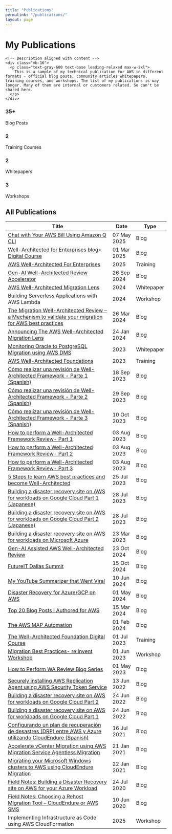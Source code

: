 ```yaml
---
title: "Publications"
permalink: "/publications/"
layout: page
---
```


<div class="publications-section bg-white min-h-screen pt-1 pb-4">

<!-- Publications Header Section -->
<div class="bg-white py-16 px-4" data-aos="fade-up">
  <div class="max-w-4xl mx-auto">
    <!-- Creative Header -->
    <div class="mb-16">
      <div class="relative">
        <h1 class="text-2xl md:text-3xl font-light text-black tracking-tight leading-tight">
          My <span class="px-3 py-1 bg-black text-white rounded-md relative">Publications
            <div class="absolute -bottom-2 left-0 right-0 h-0.5 bg-blue-600 rounded-full"></div>
          </span>
        </h1>
      </div>
    </div>
    
    <!-- Description aligned with content -->
    <div class="mb-16">
      <p class="text-gray-600 text-base leading-relaxed max-w-2xl">
        This is a sample of my technical publication for AWS in different formats - official blog posts, community articles whitepapers, training courses, and workshops. The list of my publications is way longer. Many of them are internal or customers related. So can't be shared here. 
      </p>
    </div>
  </div>
</div>

<!-- Stats Section -->
<div class="grid md:grid-cols-4 gap-6 mb-16" data-aos="fade-up" data-aos-delay="200">
  <div class="bg-white rounded-xl shadow-lg p-6 text-center border border-gray-100 hover:shadow-xl transition-all duration-300 hover:-translate-y-1">
    <div class="p-3 bg-blue-600 rounded-full w-fit mx-auto mb-4">
      <i data-lucide="edit-3" class="w-6 h-6 text-white"></i>
    </div>
    <h3 class="text-2xl font-bold text-black">35+</h3>
    <p class="text-gray-600 font-medium">Blog Posts</p>
  </div>
  <div class="bg-white rounded-xl shadow-lg p-6 text-center border border-gray-100 hover:shadow-xl transition-all duration-300 hover:-translate-y-1">
    <div class="p-3 bg-green-600 rounded-full w-fit mx-auto mb-4">
      <i data-lucide="play-circle" class="w-6 h-6 text-white"></i>
    </div>
    <h3 class="text-2xl font-bold text-black">2</h3>
    <p class="text-gray-600 font-medium">Training Courses</p>
  </div>
  <div class="bg-white rounded-xl shadow-lg p-6 text-center border border-gray-100 hover:shadow-xl transition-all duration-300 hover:-translate-y-1">
    <div class="p-3 bg-purple-600 rounded-full w-fit mx-auto mb-4">
      <i data-lucide="file-text" class="w-6 h-6 text-white"></i>
    </div>
    <h3 class="text-2xl font-bold text-black">2</h3>
    <p class="text-gray-600 font-medium">Whitepapers</p>
  </div>
  <div class="bg-white rounded-xl shadow-lg p-6 text-center border border-gray-100 hover:shadow-xl transition-all duration-300 hover:-translate-y-1">
    <div class="p-3 bg-orange-600 rounded-full w-fit mx-auto mb-4">
      <i data-lucide="wrench" class="w-6 h-6 text-white"></i>
    </div>
    <h3 class="text-2xl font-bold text-black">3</h3>
    <p class="text-gray-600 font-medium">Workshops</p>
  </div>
</div>

<!-- Publications Table -->
<div class="bg-white rounded-2xl shadow-lg border border-gray-200 overflow-hidden" data-aos="fade-up" data-aos-delay="400">
  <div class="bg-gray-50 border-b border-gray-200 px-8 py-4">
    <h2 class="text-xl font-semibold text-black flex items-center">
      <i data-lucide="file-text" class="w-5 h-5 mr-3 text-black"></i>
      All Publications
    </h2>
  </div>
  
  <div class="overflow-x-auto">
    <table class="w-full">
      <thead class="bg-gray-50 border-b border-gray-200">
        <tr>
          <th class="px-8 py-4 text-left font-bold text-black text-lg">Title</th>
          <th class="px-6 py-4 text-left font-bold text-black text-lg">Date</th>
          <th class="px-6 py-4 text-left font-bold text-black text-lg">Type</th>
        </tr>
      </thead>
      <tbody class="divide-y divide-gray-100">
        <tr class="hover:bg-gray-50 transition-all duration-300 hover:shadow-sm">
          <td class="px-8 py-7">
            <a href="https://ekhiyami.github.io/chat-with-aws/" class="text-black hover:text-gray-600 font-medium text-lg leading-relaxed transition-colors hover:underline">
              Chat with Your AWS Bill Using Amazon Q CLI
            </a>
          </td>
          <td class="px-6 py-7 text-gray-600 font-medium">07 May 2025</td>
          <td class="px-6 py-7">
            <span class="inline-flex items-center px-3 py-1 rounded-full text-sm font-medium bg-blue-100 text-blue-800">
              <i data-lucide="edit-3" class="w-3 h-3 mr-1 text-blue-600"></i>Blog
            </span>
          </td>
        </tr>
        <tr class="hover:bg-gray-50 transition-all duration-300 hover:shadow-sm">
          <td class="px-8 py-7">
            <a href="https://aws.amazon.com/blogs/training-and-certification/well-architected-for-enterprises/" class="text-black hover:text-gray-600 font-medium text-lg leading-relaxed transition-colors hover:underline">
              Well-Architected for Enterprises blog+ Digital Course
            </a>
          </td>
          <td class="px-6 py-7 text-gray-600 font-medium">01 Mar 2025</td>
          <td class="px-6 py-7">
            <span class="inline-flex items-center px-3 py-1 rounded-full text-sm font-medium bg-blue-100 text-blue-800">
              <i data-lucide="edit-3" class="w-3 h-3 mr-1 text-blue-600"></i>Blog
            </span>
          </td>
        </tr>
        <tr class="hover:bg-gray-50 transition-all duration-300 hover:shadow-sm">
          <td class="px-8 py-7">
            <a href="https://explore.skillbuilder.aws/learn/courses/21868/aws-flash-well-architected-for-enterprises" class="text-black hover:text-gray-600 font-medium text-lg leading-relaxed transition-colors hover:underline">
              AWS Well-Architected For Enterprises
            </a>
          </td>
          <td class="px-6 py-7 text-gray-600 font-medium">2025</td>
          <td class="px-6 py-7">
            <span class="inline-flex items-center px-3 py-1 rounded-full text-sm font-medium bg-green-100 text-green-800">
              <i data-lucide="play-circle" class="w-3 h-3 mr-1 text-green-600"></i>Training
            </span>
          </td>
        </tr>
        <tr class="hover:bg-gray-50 transition-all duration-300 hover:shadow-sm">
          <td class="px-8 py-7">
            <a href="https://community.aws/content/2hYteYyGPff8nuzG3ye8HZQOtCf/how-i-cut-the-time-to-complete-a-well-architected-review-from-hours-to-minutes?lang=en" class="text-black hover:text-gray-600 font-medium text-lg leading-relaxed transition-colors hover:underline">
              Gen-AI Well-Architected Review Accelerator
            </a>
          </td>
          <td class="px-6 py-7 text-gray-600 font-medium">26 Sep 2024</td>
          <td class="px-6 py-7">
            <span class="inline-flex items-center px-3 py-1 rounded-full text-sm font-medium bg-blue-100 text-blue-800">
              <i data-lucide="edit-3" class="w-3 h-3 mr-1 text-blue-600"></i>Blog
            </span>
          </td>
        </tr>
        <tr class="hover:bg-gray-50 transition-all duration-300 hover:shadow-sm">
          <td class="px-8 py-7">
            <a href="https://docs.aws.amazon.com/wellarchitected/latest/migration-lens/migration-lens.html" class="text-black hover:text-gray-600 font-medium text-lg leading-relaxed transition-colors hover:underline">
              AWS Well-Architected Migration Lens
            </a>
          </td>
          <td class="px-6 py-7 text-gray-600 font-medium">2024</td>
          <td class="px-6 py-7">
            <span class="inline-flex items-center px-3 py-1 rounded-full text-sm font-medium bg-purple-100 text-purple-800">
              <i data-lucide="file-text" class="w-3 h-3 mr-1 text-purple-600"></i>Whitepaper
            </span>
          </td>
        </tr>
        <tr class="hover:bg-gray-50 transition-all duration-300 hover:shadow-sm">
          <td class="px-8 py-7">
            <span class="text-black font-medium text-lg leading-relaxed">
              Building Serverless Applications with AWS Lambda
            </span>
          </td>
          <td class="px-6 py-7 text-gray-600 font-medium">2024</td>
          <td class="px-6 py-7">
            <span class="inline-flex items-center px-3 py-1 rounded-full text-sm font-medium bg-orange-100 text-orange-800">
              <i data-lucide="wrench" class="w-3 h-3 mr-1 text-orange-600"></i>Workshop
            </span>
          </td>
        </tr>
        <tr class="hover:bg-gray-50 transition-all duration-300 hover:shadow-sm">
          <td class="px-8 py-7">
            <a href="https://aws.amazon.com/blogs/mt/the-migration-well-architected-review-a-mechanism-to-validate-your-migration-for-aws-best-practices/" class="text-black hover:text-gray-600 font-medium text-lg leading-relaxed transition-colors hover:underline">
              The Migration Well-Architected Review – a Mechanism to validate your migration for AWS best practices
            </a>
          </td>
          <td class="px-6 py-7 text-gray-600 font-medium">26 Mar 2024</td>
          <td class="px-6 py-7">
            <span class="inline-flex items-center px-3 py-1 rounded-full text-sm font-medium bg-blue-100 text-blue-800">
              <i data-lucide="edit-3" class="w-3 h-3 mr-1 text-blue-600"></i>Blog
            </span>
          </td>
        </tr>
        <tr class="hover:bg-gray-50 transition-all duration-300 hover:shadow-sm">
          <td class="px-8 py-7">
            <a href="https://aws.amazon.com/blogs/mt/announcing-aws-well-architected-migration-lens/" class="text-black hover:text-gray-600 font-medium text-lg leading-relaxed transition-colors hover:underline">
              Announcing The AWS Well-Architected Migration Lens
            </a>
          </td>
          <td class="px-6 py-7 text-gray-600 font-medium">24 Jan 2024</td>
          <td class="px-6 py-7">
            <span class="inline-flex items-center px-3 py-1 rounded-full text-sm font-medium bg-blue-100 text-blue-800">
              <i data-lucide="edit-3" class="w-3 h-3 mr-1 text-blue-600"></i>Blog
            </span>
          </td>
        </tr>
        <tr class="hover:bg-gray-50 transition-all duration-300 hover:shadow-sm">
          <td class="px-8 py-7">
            <a href="https://d1.awsstatic.com/whitepapers/oracle-postgres-cdc-monitoring-aws-dms.pdf" class="text-black hover:text-gray-600 font-medium text-lg leading-relaxed transition-colors hover:underline">
              Monitoring Oracle to PostgreSQL Migration using AWS DMS
            </a>
          </td>
          <td class="px-6 py-7 text-gray-600 font-medium">2023</td>
          <td class="px-6 py-7">
            <span class="inline-flex items-center px-3 py-1 rounded-full text-sm font-medium bg-purple-100 text-purple-800">
              <i data-lucide="file-text" class="w-3 h-3 mr-1 text-purple-600"></i>Whitepaper
            </span>
          </td>
        </tr>
        <tr class="hover:bg-gray-50 transition-all duration-300 hover:shadow-sm">
          <td class="px-8 py-7">
            <a href="https://explore.skillbuilder.aws/learn/courses/108/aws-well-architected-foundations" class="text-black hover:text-gray-600 font-medium text-lg leading-relaxed transition-colors hover:underline">
              AWS Well-Architected Foundations
            </a>
          </td>
          <td class="px-6 py-7 text-gray-600 font-medium">2023</td>
          <td class="px-6 py-7">
            <span class="inline-flex items-center px-3 py-1 rounded-full text-sm font-medium bg-green-100 text-green-800">
              <i data-lucide="play-circle" class="w-3 h-3 mr-1 text-green-600"></i>Training
            </span>
          </td>
        </tr>
        <tr class="hover:bg-gray-50 transition-all duration-300 hover:shadow-sm">
          <td class="px-8 py-7">
            <a href="https://aws.amazon.com/es/blogs/aws-spanish/como-realizar-una-revision-de-well-architected-framework-parte-1/" class="text-black hover:text-gray-600 font-medium text-lg leading-relaxed transition-colors hover:underline">
              Cómo realizar una revisión de Well-Architected Framework - Parte 1 (Spanish)
            </a>
          </td>
          <td class="px-6 py-7 text-gray-600 font-medium">18 Sep 2023</td>
          <td class="px-6 py-7">
            <span class="inline-flex items-center px-3 py-1 rounded-full text-sm font-medium bg-blue-100 text-blue-800">
              <i data-lucide="edit-3" class="w-3 h-3 mr-1 text-blue-600"></i>Blog
            </span>
          </td>
        </tr>
        <tr class="hover:bg-gray-50 transition-all duration-300 hover:shadow-sm">
          <td class="px-8 py-7">
            <a href="https://aws.amazon.com/es/blogs/aws-spanish/como-realizar-una-revision-de-well-architected-framework-parte-2/" class="text-black hover:text-gray-600 font-medium text-lg leading-relaxed transition-colors hover:underline">
              Cómo realizar una revisión de Well-Architected Framework - Parte 2 (Spanish)
            </a>
          </td>
          <td class="px-6 py-7 text-gray-600 font-medium">29 Sep 2023</td>
          <td class="px-6 py-7">
            <span class="inline-flex items-center px-3 py-1 rounded-full text-sm font-medium bg-blue-100 text-blue-800">
              <i data-lucide="edit-3" class="w-3 h-3 mr-1 text-blue-600"></i>Blog
            </span>
          </td>
        </tr>
        <tr class="hover:bg-gray-50 transition-all duration-300 hover:shadow-sm">
          <td class="px-8 py-7">
            <a href="https://aws.amazon.com/es/blogs/aws-spanish/como-realizar-una-revision-de-well-architected-framework-parte-3/" class="text-black hover:text-gray-600 font-medium text-lg leading-relaxed transition-colors hover:underline">
              Cómo realizar una revisión de Well-Architected Framework - Parte 3 (Spanish)
            </a>
          </td>
          <td class="px-6 py-7 text-gray-600 font-medium">10 Oct 2023</td>
          <td class="px-6 py-7">
            <span class="inline-flex items-center px-3 py-1 rounded-full text-sm font-medium bg-blue-100 text-blue-800">
              <i data-lucide="edit-3" class="w-3 h-3 mr-1 text-blue-600"></i>Blog
            </span>
          </td>
        </tr>
        <tr class="hover:bg-gray-50 transition-all duration-300 hover:shadow-sm">
          <td class="px-8 py-7">
            <a href="https://aws.amazon.com/blogs/mt/how-to-perform-a-well-architected-framework-review-part1/" class="text-black hover:text-gray-600 font-medium text-lg leading-relaxed transition-colors hover:underline">
              How to perform a Well-Architected Framework Review- Part 1
            </a>
          </td>
          <td class="px-6 py-7 text-gray-600 font-medium">03 Aug 2023</td>
          <td class="px-6 py-7">
            <span class="inline-flex items-center px-3 py-1 rounded-full text-sm font-medium bg-blue-100 text-blue-800">
              <i data-lucide="edit-3" class="w-3 h-3 mr-1 text-blue-600"></i>Blog
            </span>
          </td>
        </tr>
        <tr class="hover:bg-gray-50 transition-all duration-300 hover:shadow-sm">
          <td class="px-8 py-7">
            <a href="https://aws.amazon.com/blogs/mt/how-to-perform-a-well-architected-framework-review-part2" class="text-black hover:text-gray-600 font-medium text-lg leading-relaxed transition-colors hover:underline">
              How to perform a Well-Architected Framework Review- Part 2
            </a>
          </td>
          <td class="px-6 py-7 text-gray-600 font-medium">03 Aug 2023</td>
          <td class="px-6 py-7">
            <span class="inline-flex items-center px-3 py-1 rounded-full text-sm font-medium bg-blue-100 text-blue-800">
              <i data-lucide="edit-3" class="w-3 h-3 mr-1 text-blue-600"></i>Blog
            </span>
          </td>
        </tr>
        <tr class="hover:bg-gray-50 transition-all duration-300 hover:shadow-sm">
          <td class="px-8 py-7">
            <a href="https://aws.amazon.com/blogs/mt/how-to-perform-a-well-architected-framework-review-part3/" class="text-black hover:text-gray-600 font-medium text-lg leading-relaxed transition-colors hover:underline">
              How to perform a Well-Architected Framework Review- Part 3
            </a>
          </td>
          <td class="px-6 py-7 text-gray-600 font-medium">03 Aug 2023</td>
          <td class="px-6 py-7">
            <span class="inline-flex items-center px-3 py-1 rounded-full text-sm font-medium bg-blue-100 text-blue-800">
              <i data-lucide="edit-3" class="w-3 h-3 mr-1 text-blue-600"></i>Blog
            </span>
          </td>
        </tr>
        <tr class="hover:bg-gray-50 transition-all duration-300 hover:shadow-sm">
          <td class="px-8 py-7">
            <a href="https://aws.amazon.com/blogs/training-and-certification/5-steps-to-learn-aws-best-practices-and-become-well-architected/" class="text-black hover:text-gray-600 font-medium text-lg leading-relaxed transition-colors hover:underline">
              5 Steps to learn AWS best practices and become Well-Architected
            </a>
          </td>
          <td class="px-6 py-7 text-gray-600 font-medium">25 Jul 2023</td>
          <td class="px-6 py-7">
            <span class="inline-flex items-center px-3 py-1 rounded-full text-sm font-medium bg-blue-100 text-blue-800">
              <i data-lucide="edit-3" class="w-3 h-3 mr-1 text-blue-600"></i>Blog
            </span>
          </td>
        </tr>
        <tr class="hover:bg-gray-50 transition-all duration-300 hover:shadow-sm">
          <td class="px-8 py-7">
            <a href="https://aws.amazon.com/jp/blogs/news/building-a-disaster-recovery-site-on-aws-for-workloads-on-google-cloud-part-1/" class="text-black hover:text-gray-600 font-medium text-lg leading-relaxed transition-colors hover:underline">
              Building a disaster recovery site on AWS for workloads on Google Cloud Part 1 (Japanese)
            </a>
          </td>
          <td class="px-6 py-7 text-gray-600 font-medium">28 Jul 2023</td>
          <td class="px-6 py-7">
            <span class="inline-flex items-center px-3 py-1 rounded-full text-sm font-medium bg-blue-100 text-blue-800">
              <i data-lucide="edit-3" class="w-3 h-3 mr-1 text-blue-600"></i>Blog
            </span>
          </td>
        </tr>
        <tr class="hover:bg-gray-50 transition-all duration-300 hover:shadow-sm">
          <td class="px-8 py-7">
            <a href="https://aws.amazon.com/jp/blogs/news/building-a-disaster-recovery-site-on-aws-for-workloads-on-google-cloud-part-2/" class="text-black hover:text-gray-600 font-medium text-lg leading-relaxed transition-colors hover:underline">
              Building a disaster recovery site on AWS for workloads on Google Cloud Part 2 (Japanese)
            </a>
          </td>
          <td class="px-6 py-7 text-gray-600 font-medium">28 Jul 2023</td>
          <td class="px-6 py-7">
            <span class="inline-flex items-center px-3 py-1 rounded-full text-sm font-medium bg-blue-100 text-blue-800">
              <i data-lucide="edit-3" class="w-3 h-3 mr-1 text-blue-600"></i>Blog
            </span>
          </td>
        </tr>
        <tr class="hover:bg-gray-50 transition-all duration-300 hover:shadow-sm">
          <td class="px-8 py-7">
            <a href="https://aws.amazon.com/blogs/storage/building-a-disaster-recovery-site-on-aws-for-workloads-on-microsoft-azure/" class="text-black hover:text-gray-600 font-medium text-lg leading-relaxed transition-colors hover:underline">
              Building a disaster recovery site on AWS for workloads on Microsoft Azure
            </a>
          </td>
          <td class="px-6 py-7 text-gray-600 font-medium">23 Mar 2023</td>
          <td class="px-6 py-7">
            <span class="inline-flex items-center px-3 py-1 rounded-full text-sm font-medium bg-blue-100 text-blue-800">
              <i data-lucide="edit-3" class="w-3 h-3 mr-1 text-blue-600"></i>Blog
            </span>
          </td>
        </tr>
        <tr class="hover:bg-gray-50 transition-all duration-300 hover:shadow-sm">
          <td class="px-8 py-7">
            <a href="/wa-gen-ai/" class="text-black hover:text-gray-600 font-medium text-lg leading-relaxed transition-colors hover:underline">
              Gen-AI Assisted AWS Well-Architected Review
            </a>
          </td>
          <td class="px-6 py-7 text-gray-600 font-medium">23 Oct 2024</td>
          <td class="px-6 py-7">
            <span class="inline-flex items-center px-3 py-1 rounded-full text-sm font-medium bg-blue-100 text-blue-800">
              <i data-lucide="edit-3" class="w-3 h-3 mr-1 text-blue-600"></i>Blog
            </span>
          </td>
        </tr>
        <tr class="hover:bg-gray-50 transition-all duration-300 hover:shadow-sm">
          <td class="px-8 py-7">
            <a href="/idc-dallas/" class="text-black hover:text-gray-600 font-medium text-lg leading-relaxed transition-colors hover:underline">
              FutureIT Dallas Summit
            </a>
          </td>
          <td class="px-6 py-7 text-gray-600 font-medium">15 Oct 2024</td>
          <td class="px-6 py-7">
            <span class="inline-flex items-center px-3 py-1 rounded-full text-sm font-medium bg-blue-100 text-blue-800">
              <i data-lucide="edit-3" class="w-3 h-3 mr-1 text-blue-600"></i>Blog
            </span>
          </td>
        </tr>
        <tr class="hover:bg-gray-50 transition-all duration-300 hover:shadow-sm">
          <td class="px-8 py-7">
            <a href="/video-chat/" class="text-black hover:text-gray-600 font-medium text-lg leading-relaxed transition-colors hover:underline">
              My YouTube Summarizer that Went Viral
            </a>
          </td>
          <td class="px-6 py-7 text-gray-600 font-medium">10 Jun 2024</td>
          <td class="px-6 py-7">
            <span class="inline-flex items-center px-3 py-1 rounded-full text-sm font-medium bg-blue-100 text-blue-800">
              <i data-lucide="edit-3" class="w-3 h-3 mr-1 text-blue-600"></i>Blog
            </span>
          </td>
        </tr>
        <tr class="hover:bg-gray-50 transition-all duration-300 hover:shadow-sm">
          <td class="px-8 py-7">
            <a href="/dr/" class="text-black hover:text-gray-600 font-medium text-lg leading-relaxed transition-colors hover:underline">
              Disaster Recovery for Azure/GCP on AWS
            </a>
          </td>
          <td class="px-6 py-7 text-gray-600 font-medium">01 May 2024</td>
          <td class="px-6 py-7">
            <span class="inline-flex items-center px-3 py-1 rounded-full text-sm font-medium bg-blue-100 text-blue-800">
              <i data-lucide="edit-3" class="w-3 h-3 mr-1 text-blue-600"></i>Blog
            </span>
          </td>
        </tr>
        <tr class="hover:bg-gray-50 transition-all duration-300 hover:shadow-sm">
          <td class="px-8 py-7">
            <a href="/blogs/" class="text-black hover:text-gray-600 font-medium text-lg leading-relaxed transition-colors hover:underline">
              Top 20 Blog Posts I Authored for AWS
            </a>
          </td>
          <td class="px-6 py-7 text-gray-600 font-medium">15 Mar 2024</td>
          <td class="px-6 py-7">
            <span class="inline-flex items-center px-3 py-1 rounded-full text-sm font-medium bg-blue-100 text-blue-800">
              <i data-lucide="edit-3" class="w-3 h-3 mr-1 text-blue-600"></i>Blog
            </span>
          </td>
        </tr>
        <tr class="hover:bg-gray-50 transition-all duration-300 hover:shadow-sm">
          <td class="px-8 py-7">
            <a href="/map/" class="text-black hover:text-gray-600 font-medium text-lg leading-relaxed transition-colors hover:underline">
              The AWS MAP Automation
            </a>
          </td>
          <td class="px-6 py-7 text-gray-600 font-medium">01 Feb 2024</td>
          <td class="px-6 py-7">
            <span class="inline-flex items-center px-3 py-1 rounded-full text-sm font-medium bg-blue-100 text-blue-800">
              <i data-lucide="edit-3" class="w-3 h-3 mr-1 text-blue-600"></i>Blog
            </span>
          </td>
        </tr>
        <tr class="hover:bg-gray-50 transition-all duration-300 hover:shadow-sm">
          <td class="px-8 py-7">
            <a href="/wa-course/" class="text-black hover:text-gray-600 font-medium text-lg leading-relaxed transition-colors hover:underline">
              The Well-Architected Foundation Digital Course
            </a>
          </td>
          <td class="px-6 py-7 text-gray-600 font-medium">01 Jul 2023</td>
          <td class="px-6 py-7">
            <span class="inline-flex items-center px-3 py-1 rounded-full text-sm font-medium bg-green-100 text-green-800">
              <i data-lucide="play-circle" class="w-3 h-3 mr-1 text-green-600"></i>Training
            </span>
          </td>
        </tr>
        <tr class="hover:bg-gray-50 transition-all duration-300 hover:shadow-sm">
          <td class="px-8 py-7">
            <a href="/migration-workshop/" class="text-black hover:text-gray-600 font-medium text-lg leading-relaxed transition-colors hover:underline">
              Migration Best Practices- re:Invent Workshop
            </a>
          </td>
          <td class="px-6 py-7 text-gray-600 font-medium">01 Jun 2023</td>
          <td class="px-6 py-7">
            <span class="inline-flex items-center px-3 py-1 rounded-full text-sm font-medium bg-orange-100 text-orange-800">
              <i data-lucide="wrench" class="w-3 h-3 mr-1 text-orange-600"></i>Workshop
            </span>
          </td>
        </tr>
        <tr class="hover:bg-gray-50 transition-all duration-300 hover:shadow-sm">
          <td class="px-8 py-7">
            <a href="/wa-blogs/" class="text-black hover:text-gray-600 font-medium text-lg leading-relaxed transition-colors hover:underline">
              How to Perform WA Review Blog Series
            </a>
          </td>
          <td class="px-6 py-7 text-gray-600 font-medium">01 May 2023</td>
          <td class="px-6 py-7">
            <span class="inline-flex items-center px-3 py-1 rounded-full text-sm font-medium bg-blue-100 text-blue-800">
              <i data-lucide="edit-3" class="w-3 h-3 mr-1 text-blue-600"></i>Blog
            </span>
          </td>
        </tr>
        <tr class="hover:bg-gray-50 transition-all duration-300 hover:shadow-sm">
          <td class="px-8 py-7">
            <a href="https://aws.amazon.com/blogs/storage/securely-installing-aws-replication-agent-using-aws-security-token-service/" class="text-black hover:text-gray-600 font-medium text-lg leading-relaxed transition-colors hover:underline">
              Securely installing AWS Replication Agent using AWS Security Token Service
            </a>
          </td>
          <td class="px-6 py-7 text-gray-600 font-medium">13 Jun 2022</td>
          <td class="px-6 py-7">
            <span class="inline-flex items-center px-3 py-1 rounded-full text-sm font-medium bg-blue-100 text-blue-800">
              <i data-lucide="edit-3" class="w-3 h-3 mr-1 text-blue-600"></i>Blog
            </span>
          </td>
        </tr>
        <tr class="hover:bg-gray-50 transition-all duration-300 hover:shadow-sm">
          <td class="px-8 py-7">
            <a href="https://aws.amazon.com/blogs/storage/building-a-disaster-recovery-site-on-aws-for-workloads-on-google-cloud-part-2/" class="text-black hover:text-gray-600 font-medium text-lg leading-relaxed transition-colors hover:underline">
              Building a disaster recovery site on AWS for workloads on Google Cloud Part 2
            </a>
          </td>
          <td class="px-6 py-7 text-gray-600 font-medium">24 Jun 2022</td>
          <td class="px-6 py-7">
            <span class="inline-flex items-center px-3 py-1 rounded-full text-sm font-medium bg-blue-100 text-blue-800">
              <i data-lucide="edit-3" class="w-3 h-3 mr-1 text-blue-600"></i>Blog
            </span>
          </td>
        </tr>
        <tr class="hover:bg-gray-50 transition-all duration-300 hover:shadow-sm">
          <td class="px-8 py-7">
            <a href="https://aws.amazon.com/blogs/storage/building-a-disaster-recovery-site-on-aws-for-workloads-on-google-cloud-part-1/" class="text-black hover:text-gray-600 font-medium text-lg leading-relaxed transition-colors hover:underline">
              Building a disaster recovery site on AWS for workloads on Google Cloud Part 1
            </a>
          </td>
          <td class="px-6 py-7 text-gray-600 font-medium">24 Jun 2022</td>
          <td class="px-6 py-7">
            <span class="inline-flex items-center px-3 py-1 rounded-full text-sm font-medium bg-blue-100 text-blue-800">
              <i data-lucide="edit-3" class="w-3 h-3 mr-1 text-blue-600"></i>Blog
            </span>
          </td>
        </tr>
        <tr class="hover:bg-gray-50 transition-all duration-300 hover:shadow-sm">
          <td class="px-8 py-7">
            <a href="https://aws.amazon.com/es/blogs/aws-spanish/configurando-un-plan-de-recuperacion-de-desastres-drp-entre-aws-y-azure-utilizando-cloudendure/" class="text-black hover:text-gray-600 font-medium text-lg leading-relaxed transition-colors hover:underline">
              Configurando un plan de recuperación de desastres (DRP) entre AWS y Azure utilizando CloudEndure (Spanish)
            </a>
          </td>
          <td class="px-6 py-7 text-gray-600 font-medium">16 Jul 2021</td>
          <td class="px-6 py-7">
            <span class="inline-flex items-center px-3 py-1 rounded-full text-sm font-medium bg-blue-100 text-blue-800">
              <i data-lucide="edit-3" class="w-3 h-3 mr-1 text-blue-600"></i>Blog
            </span>
          </td>
        </tr>
        <tr class="hover:bg-gray-50 transition-all duration-300 hover:shadow-sm">
          <td class="px-8 py-7">
            <a href="https://aws.amazon.com/blogs/mt/accelerate-vcenter-migration-using-aws-migration-service-agentless-migration/" class="text-black hover:text-gray-600 font-medium text-lg leading-relaxed transition-colors hover:underline">
              Accelerate vCenter Migration using AWS Migration Service Agentless Migration
            </a>
          </td>
          <td class="px-6 py-7 text-gray-600 font-medium">21 Jan 2021</td>
          <td class="px-6 py-7">
            <span class="inline-flex items-center px-3 py-1 rounded-full text-sm font-medium bg-blue-100 text-blue-800">
              <i data-lucide="edit-3" class="w-3 h-3 mr-1 text-blue-600"></i>Blog
            </span>
          </td>
        </tr>
        <tr class="hover:bg-gray-50 transition-all duration-300 hover:shadow-sm">
          <td class="px-8 py-7">
            <a href="https://aws.amazon.com/blogs/storage/migrating-your-microsoft-windows-clusters-to-aws-using-cloudendure-migration/" class="text-black hover:text-gray-600 font-medium text-lg leading-relaxed transition-colors hover:underline">
              Migrating your Microsoft Windows clusters to AWS using CloudEndure Migration
            </a>
          </td>
          <td class="px-6 py-7 text-gray-600 font-medium">22 Jan 2021</td>
          <td class="px-6 py-7">
            <span class="inline-flex items-center px-3 py-1 rounded-full text-sm font-medium bg-blue-100 text-blue-800">
              <i data-lucide="edit-3" class="w-3 h-3 mr-1 text-blue-600"></i>Blog
            </span>
          </td>
        </tr>
        <tr class="hover:bg-gray-50 transition-all duration-300 hover:shadow-sm">
          <td class="px-8 py-7">
            <a href="https://aws.amazon.com/blogs/architecture/field-notes-building-a-disaster-recovery-site-on-aws-for-your-azure-workload/" class="text-black hover:text-gray-600 font-medium text-lg leading-relaxed transition-colors hover:underline">
              Field Notes: Building a Disaster Recovery site on AWS for your Azure Workload
            </a>
          </td>
          <td class="px-6 py-7 text-gray-600 font-medium">24 Jul 2020</td>
          <td class="px-6 py-7">
            <span class="inline-flex items-center px-3 py-1 rounded-full text-sm font-medium bg-blue-100 text-blue-800">
              <i data-lucide="edit-3" class="w-3 h-3 mr-1 text-blue-600"></i>Blog
            </span>
          </td>
        </tr>
        <tr class="hover:bg-gray-50 transition-all duration-300 hover:shadow-sm">
          <td class="px-8 py-7">
            <a href="https://aws.amazon.com/blogs/architecture/field-notes-choosing-a-rehost-migration-tool-cloudendure-or-aws-sms/" class="text-black hover:text-gray-600 font-medium text-lg leading-relaxed transition-colors hover:underline">
              Field Notes: Choosing a Rehost Migration Tool – CloudEndure or AWS SMS
            </a>
          </td>
          <td class="px-6 py-7 text-gray-600 font-medium">10 Jun 2020</td>
          <td class="px-6 py-7">
            <span class="inline-flex items-center px-3 py-1 rounded-full text-sm font-medium bg-blue-100 text-blue-800">
              <i data-lucide="edit-3" class="w-3 h-3 mr-1 text-blue-600"></i>Blog
            </span>
          </td>
        </tr>
        <tr class="hover:bg-gray-50 transition-all duration-300 hover:shadow-sm">
          <td class="px-8 py-7">
            <span class="text-black font-medium text-lg leading-relaxed">
              Implementing Infrastructure as Code using AWS CloudFormation
            </span>
          </td>
          <td class="px-6 py-7 text-gray-600 font-medium">2025</td>
          <td class="px-6 py-7">
            <span class="inline-flex items-center px-3 py-1 rounded-full text-sm font-medium bg-orange-100 text-orange-800">
              <i data-lucide="wrench" class="w-3 h-3 mr-1 text-orange-600"></i>Workshop
            </span>
          </td>
        </tr>
      </tbody>
    </table>
  </div>
</div>

</div>

<script src="https://unpkg.com/aos@2.3.1/dist/aos.js"></script>
<script src="https://unpkg.com/lucide@latest"></script>
<script>
    lucide.createIcons();
    AOS.init({
        once: true,
        duration: 800,
        easing: 'ease-out',
        offset: 50,
    });
</script>